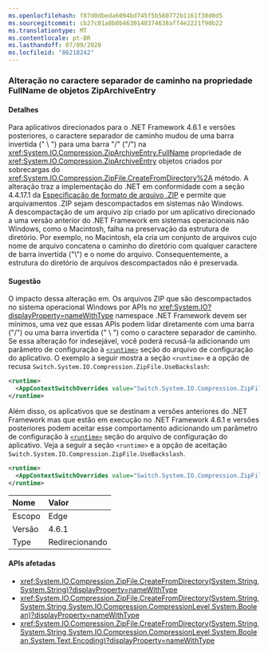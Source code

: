 ```yaml
---
ms.openlocfilehash: f87d0dbeda6094bd745f5b580772b1161f30d0d5
ms.sourcegitcommit: cb27c01a8b0b4630148374638aff4e2221f90b22
ms.translationtype: MT
ms.contentlocale: pt-BR
ms.lasthandoff: 07/09/2020
ms.locfileid: "86218242"
---
```

### <a name="change-in-path-separator-character-in-fullname-property-of-ziparchiveentry-objects"></a>Alteração no caractere separador de caminho na propriedade FullName de objetos ZipArchiveEntry

#### <a name="details"></a>Detalhes

Para aplicativos direcionados para o .NET Framework 4.6.1 e versões posteriores, o caractere separador de caminho mudou de uma barra invertida (" \\ ") para uma barra "/" ("/") na <xref:System.IO.Compression.ZipArchiveEntry.FullName> propriedade de <xref:System.IO.Compression.ZipArchiveEntry> objetos criados por sobrecargas do <xref:System.IO.Compression.ZipFile.CreateFromDirectory%2A> método. A alteração traz a implementação do .NET em conformidade com a seção 4.4.17.1 da [Especificação de formato de arquivo .ZIP](https://pkware.cachefly.net/webdocs/casestudies/APPNOTE.TXT) e permite que arquivamentos .ZIP sejam descompactados em sistemas não Windows.<br />A descompactação de um arquivo zip criado por um aplicativo direcionado a uma versão anterior do .NET Framework em sistemas operacionais não Windows, como o Macintosh, falha na preservação da estrutura de diretório. Por exemplo, no Macintosh, ela cria um conjunto de arquivos cujo nome de arquivo concatena o caminho do diretório com qualquer caractere de barra invertida ("\\") e o nome do arquivo. Consequentemente, a estrutura do diretório de arquivos descompactados não é preservada.

#### <a name="suggestion"></a>Sugestão

O impacto dessa alteração em. Os arquivos ZIP que são descompactados no sistema operacional Windows por APIs no <xref:System.IO?displayProperty=nameWithType> namespace .NET Framework devem ser mínimos, uma vez que essas APIs podem lidar diretamente com uma barra ("/") ou uma barra invertida (" \\ ") como o caractere separador de caminho.<br />Se essa alteração for indesejável, você poderá recusá-la adicionando um parâmetro de configuração à [`<runtime>`](~/docs/framework/configure-apps/file-schema/runtime/runtime-element.md) seção do arquivo de configuração do aplicativo. O exemplo a seguir mostra a seção `<runtime>` e a opção de recusa `Switch.System.IO.Compression.ZipFile.UseBackslash`:

```xml
<runtime>
  <AppContextSwitchOverrides value="Switch.System.IO.Compression.ZipFile.UseBackslash=true" />
</runtime>
```

Além disso, os aplicativos que se destinam a versões anteriores do .NET Framework mas que estão em execução no .NET Framework 4.6.1 e versões posteriores podem aceitar esse comportamento adicionando um parâmetro de configuração à [`<runtime>`](~/docs/framework/configure-apps/file-schema/runtime/runtime-element.md) seção do arquivo de configuração do aplicativo. Veja a seguir a seção `<runtime>` e a opção de aceitação `Switch.System.IO.Compression.ZipFile.UseBackslash`.

```xml
<runtime>
  <AppContextSwitchOverrides value="Switch.System.IO.Compression.ZipFile.UseBackslash=false" />
</runtime>
```

| Nome    | Valor       |
|:--------|:------------|
| Escopo   | Edge        |
| Versão | 4.6.1       |
| Type    | Redirecionando |

#### <a name="affected-apis"></a>APIs afetadas

- <xref:System.IO.Compression.ZipFile.CreateFromDirectory(System.String,System.String)?displayProperty=nameWithType>
- <xref:System.IO.Compression.ZipFile.CreateFromDirectory(System.String,System.String,System.IO.Compression.CompressionLevel,System.Boolean)?displayProperty=nameWithType>
- <xref:System.IO.Compression.ZipFile.CreateFromDirectory(System.String,System.String,System.IO.Compression.CompressionLevel,System.Boolean,System.Text.Encoding)?displayProperty=nameWithType>
